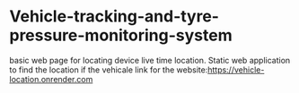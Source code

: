 # Vehicle-tracking-and-tyre-pressure-monitoring-system
basic web page for locating device live time location. 
Static web application to find the location if the vehicale 
link for the website:https://vehicle-location.onrender.com
